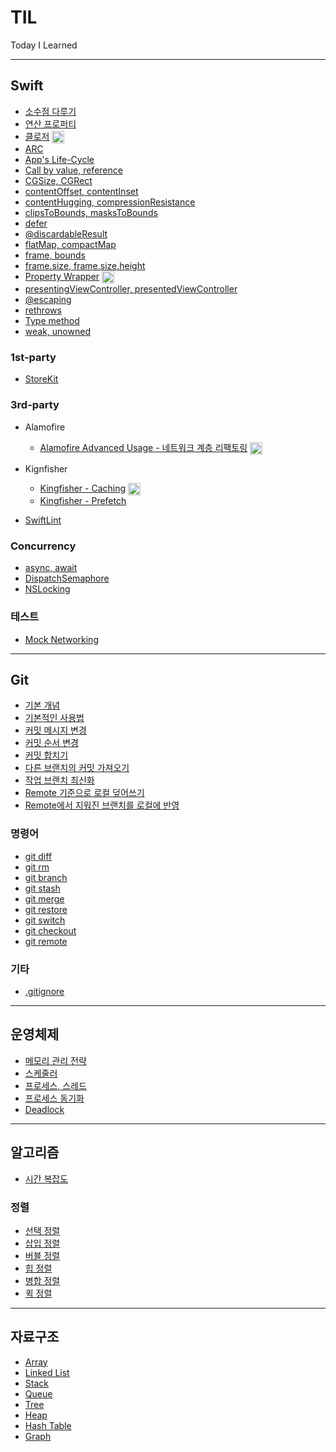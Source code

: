 # TIL

Today I Learned

---
##  Swift
- [소수점 다루기](Swift/%EC%86%8C%EC%88%98%EC%A0%90-%EB%8B%A4%EB%A3%A8%EA%B8%B0.md)
- [연산 프로퍼티](Swift/computed-properties.md)
- [클로저](https://fromdave.medium.com/closure-5884c4652479) <img src="https://user-images.githubusercontent.com/61190690/167519208-27bbbfbe-700f-49d3-a517-579cca72817b.png" width="20" align="center">
- [ARC](Swift/arc.md)
- [App's Life-Cycle](Swift/app-life-cycle.md)
- [Call by value, reference](Swift/call-by-value.md)
- [CGSize, CGRect](Swift/cgsize-cgrect.md)
- [contentOffset, contentInset](Swift/content-offset%2C%20content-inset.md)
- [contentHugging, compressionResistance](Swift/contentHugging%2C%20compressionResistance.md)
- [clipsToBounds, masksToBounds](Swift/clips-to-bounds%2C%20masks-to-bounds.md)
- [defer](Swift/defer.md)
- [@discardableResult](Swift/discardable-result.md)
- [flatMap, compactMap](Swift/flat-map%2C%20compact-map.md)
- [frame, bounds](Swift/frame%2C%20bounds.md)
- [frame.size, frame.size.height](Swift/frame-size-height%2C%20frame-height.md)
- [Property Wrapper](https://fromdave.medium.com/property-wrapper-86a9eeb4c7) <img src="https://user-images.githubusercontent.com/61190690/167519208-27bbbfbe-700f-49d3-a517-579cca72817b.png" width="20" align="center"> 
- [presentingViewController, presentedViewController](Swift/presenting%2C%20presented.md)
- [@escaping](Swift/escaping-closure.md)
- [rethrows](Swift/rethrows.md)
- [Type method](Swift/type-method.md)
- [weak, unowned](Swift/weak-unowned-reference.md)

### 1st-party
- [StoreKit](Swift/1st-party/StoreKit/storekit.md)

### 3rd-party

- Alamofire

    - [Alamofire Advanced Usage - 네트워크 계층 리팩토링](https://fromdave.medium.com/alamofire-%ED%99%9C%EC%9A%A9%EA%B8%B0-8bf5274fbaf) <img src="https://user-images.githubusercontent.com/61190690/167519208-27bbbfbe-700f-49d3-a517-579cca72817b.png" width="20" align="center"> 

- Kignfisher

    - [Kingfisher - Caching](https://fromdave.medium.com/kingfisher-1-%EC%BA%90%EC%8B%B1-c45a54505d22) <img src="https://user-images.githubusercontent.com/61190690/167519208-27bbbfbe-700f-49d3-a517-579cca72817b.png" width="20" align="center"> 
    - [Kingfisher - Prefetch](Swift/3rd-party/kingfisher-prefetch.md)

- [SwiftLint](Swift/3rd-party/swiftlint.md)

### Concurrency
- [async, await](Swift/Concurrency/concurrency.md)
- [DispatchSemaphore](Swift/Concurrency/dispatch-semaphore.md)
- [NSLocking](Swift/Concurrency/nslocking.md)

### 테스트
- [Mock Networking](Swift/Test/mock-networking.md)
---
## Git
- [기본 개념](./Git/git.md)
- [기본적인 사용법](./Git/%EA%B8%B0%EB%B3%B8%EC%A0%81%EC%9D%B8_%EC%82%AC%EC%9A%A9%EB%B2%95.md)
- [커밋 메시지 변경](./Git/%EC%BB%A4%EB%B0%8B%20_%EB%A9%94%EC%8B%9C%EC%A7%80_%EB%B3%80%EA%B2%BD.md)
- [커밋 순서 변경](./Git/%EC%BB%A4%EB%B0%8B_%EC%88%9C%EC%84%9C_%EB%B3%80%EA%B2%BD.md)
- [커밋 합치기](./Git/%EC%BB%A4%EB%B0%8B_%ED%95%A9%EC%B9%98%EA%B8%B0.md)
- [다른 브랜치의 커밋 가져오기](./Git/%EB%8B%A4%EB%A5%B8_%EB%B8%8C%EB%9E%9C%EC%B9%98%EC%9D%98_%EC%BB%A4%EB%B0%8B_%EA%B0%80%EC%A0%B8%EC%98%A4%EA%B8%B0.md)
- [작업 브랜치 최신화](./Git/%EC%9E%91%EC%97%85_%EB%B8%8C%EB%9E%9C%EC%B9%98_%EC%B5%9C%EC%8B%A0%ED%99%94.md)
- [Remote 기준으로 로컬 덮어쓰기](./Git/Remote_%EA%B8%B0%EC%A4%80%EC%9C%BC%EB%A1%9C_%EB%8D%AE%EC%96%B4%EC%93%B0%EA%B8%B0.md)
- [Remote에서 지워진 브랜치를 로컬에 반영](./Git/Remote%EC%97%90%EC%84%9C_%EC%A7%80%EC%9B%8C%EC%A7%84_%EB%B8%8C%EB%9E%9C%EC%B9%98_%EB%B0%98%EC%98%81.md)

### 명령어
- [git diff](./Git/git-diff.md)
- [git rm](./Git/git-rm.md)
- [git branch](./Git/git-branch.md)
- [git stash](./Git/git-stash.md)
- [git merge](./Git/git-merge.md)
- [git restore](./Git/git-restore.md)
- [git switch](./Git/git-switch.md)
- [git checkout](./Git/git-checkout.md)
- [git remote](./Git/git-remote.md)

### 기타
- [.gitignore](./Git/gitignore.md)
---
## 운영체제
- [메모리 관리 전략](OS/memory-management-strategy.md)
- [스케줄러](OS/scheduler.md)
- [프로세스, 스레드](OS/process-thread.md)
- [프로세스 동기화](OS/process-synchronization.md)
- [Deadlock](OS/deadlock.md)
---
## 알고리즘
- [시간 복잡도](Algorithm/time-complexity.md)

### 정렬
- [선택 정렬](Algorithm/Sort/selection-sort.md)
- [삽입 정렬](Algorithm/Sort/insertion-sort.md)
- [버블 정렬](Algorithm/Sort/bubble-sort.md)
- [힙 정렬](Algorithm/Sort/heap-sort.md)
- [병합 정렬](Algorithm/Sort/merge-sort.md)
- [퀵 정렬](Algorithm/Sort/quick-sort.md)
---
## 자료구조
- [Array](./Data%20Structure/array.md)
- [Linked List](./Data%20Structure/linked-list.md)
- [Stack](./Data%20Structure/stack.md)
- [Queue](./Data%20Structure/queue.md)
- [Tree](./Data%20Structure/tree.md)
- [Heap](./Data%20Structure/heap.md)
- [Hash Table](./Data%20Structure/hash-table.md)
- [Graph](./Data%20Structure/graph.md)